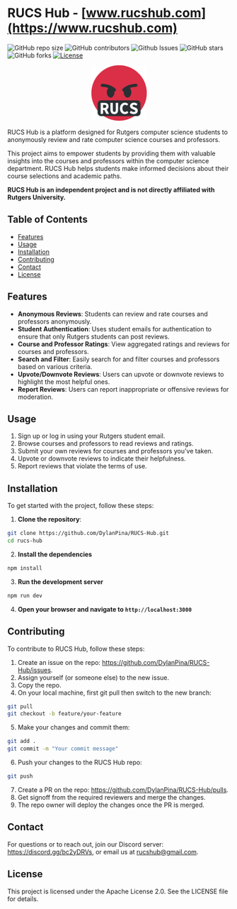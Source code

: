 # RUCS Hub - [www.rucshub.com](https://www.rucshub.com)

![GitHub repo size](https://img.shields.io/github/repo-size/DylanPina/RUCS-Hub)
![GitHub contributors](https://img.shields.io/github/contributors/DylanPina/RUCS-Hub)
![Github Issues](https://img.shields.io/github/issues/DylanPina/RUCS-Hub)
![GitHub stars](https://img.shields.io/github/stars/DylanPina/RUCS-Hub)
![GitHub forks](https://img.shields.io/github/forks/DylanPina/RUCS-Hub)
[![License](https://img.shields.io/badge/License-Apache_2.0-blue.svg)](https://opensource.org/licenses/Apache-2.0)

<p align="center">
    <img src="./public/rucshub-logo.png" alt="drawing" width="125"/>
</p>

RUCS Hub is a platform designed for Rutgers computer science students to anonymously review and rate computer science courses and professors.

This project aims to empower students by providing them with valuable insights into the courses and professors within the computer science department. RUCS Hub helps students make informed decisions about their course selections and academic paths.

**RUCS Hub is an independent project and is not directly affiliated with Rutgers University.**

## Table of Contents

- [Features](#features)
- [Usage](#usage)
- [Installation](#installation)
- [Contributing](#contributing)
- [Contact](#contact)
- [License](#license)

## Features

- **Anonymous Reviews**: Students can review and rate courses and professors anonymously.
- **Student Authentication**: Uses student emails for authentication to ensure that only Rutgers students can post reviews.
- **Course and Professor Ratings**: View aggregated ratings and reviews for courses and professors.
- **Search and Filter**: Easily search for and filter courses and professors based on various criteria.
- **Upvote/Downvote Reviews**: Users can upvote or downvote reviews to highlight the most helpful ones.
- **Report Reviews**: Users can report inappropriate or offensive reviews for moderation.

## Usage

1. Sign up or log in using your Rutgers student email.
2. Browse courses and professors to read reviews and ratings.
3. Submit your own reviews for courses and professors you’ve taken.
4. Upvote or downvote reviews to indicate their helpfulness.
5. Report reviews that violate the terms of use.

## Installation

To get started with the project, follow these steps:

1. **Clone the repository**:

```bash
git clone https://github.com/DylanPina/RUCS-Hub.git
cd rucs-hub
```

2. **Install the dependencies**

```bash
npm install
```

3. **Run the development server**

```bash
npm run dev
```

4. **Open your browser and navigate to `http://localhost:3000`**

## Contributing

To contribute to RUCS Hub, follow these steps:

1. Create an issue on the repo: https://github.com/DylanPina/RUCS-Hub/issues.
2. Assign yourself (or someone else) to the new issue.
3. Copy the repo.
4. On your local machine, first git pull then switch to the new branch:

```bash
git pull
git checkout -b feature/your-feature
```

5. Make your changes and commit them:

```bash
git add .
git commit -m "Your commit message"
```

6. Push your changes to the RUCS Hub repo:

```bash
git push
```

7. Create a PR on the repo: https://github.com/DylanPina/RUCS-Hub/pulls.
8. Get signoff from the required reviewers and merge the changes.
9. The repo owner will deploy the changes once the PR is merged.

## Contact

For questions or to reach out, join our Discord server: https://discord.gg/bc2yDRVs, or email us at rucshub@gmail.com.

## License

This project is licensed under the Apache License 2.0. See the LICENSE file for details.
